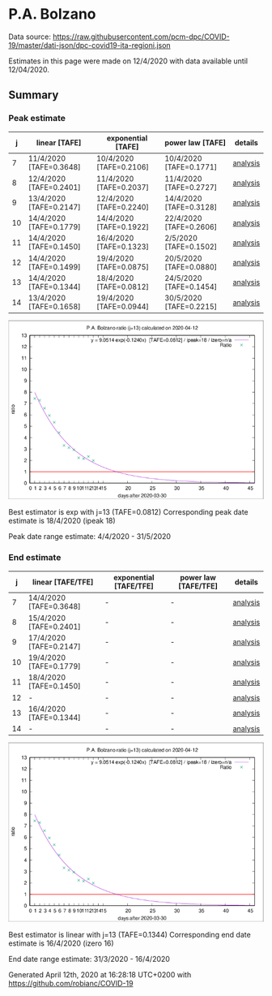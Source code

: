 # P.A. Bolzano


Data source: https://raw.githubusercontent.com/pcm-dpc/COVID-19/master/dati-json/dpc-covid19-ita-regioni.json

Estimates in this page were made on 12/4/2020 with data available until 12/04/2020.


## Summary 

### Peak estimate 
|j|linear [TAFE]|exponential [TAFE]|power law [TAFE]|details|
|---|----|-----------|---------|-------|
|7|11/4/2020 [TAFE=0.3648]|10/4/2020 [TAFE=0.2106]|10/4/2020 [TAFE=0.1771]|[analysis](COVID-19_p.a._bolzano_j7_2020-04-12.md)|
|8|12/4/2020 [TAFE=0.2401]|11/4/2020 [TAFE=0.2037]|11/4/2020 [TAFE=0.2727]|[analysis](COVID-19_p.a._bolzano_j8_2020-04-12.md)|
|9|13/4/2020 [TAFE=0.2147]|12/4/2020 [TAFE=0.2240]|14/4/2020 [TAFE=0.3128]|[analysis](COVID-19_p.a._bolzano_j9_2020-04-12.md)|
|10|14/4/2020 [TAFE=0.1779]|14/4/2020 [TAFE=0.1922]|22/4/2020 [TAFE=0.2606]|[analysis](COVID-19_p.a._bolzano_j10_2020-04-12.md)|
|11|14/4/2020 [TAFE=0.1450]|16/4/2020 [TAFE=0.1323]|2/5/2020 [TAFE=0.1502]|[analysis](COVID-19_p.a._bolzano_j11_2020-04-12.md)|
|12|14/4/2020 [TAFE=0.1499]|19/4/2020 [TAFE=0.0875]|20/5/2020 [TAFE=0.0880]|[analysis](COVID-19_p.a._bolzano_j12_2020-04-12.md)|
|13|14/4/2020 [TAFE=0.1344]|18/4/2020 [TAFE=0.0812]|24/5/2020 [TAFE=0.1454]|[analysis](COVID-19_p.a._bolzano_j13_2020-04-12.md)|
|14|13/4/2020 [TAFE=0.1658]|19/4/2020 [TAFE=0.0944]|30/5/2020 [TAFE=0.2215]|[analysis](COVID-19_p.a._bolzano_j14_2020-04-12.md)|

![best peak estimate](COVID-19_p.a._bolzano_j13_2020-04-12.png)

Best estimator is exp with j=13 (TAFE=0.0812)
Corresponding peak date estimate is 18/4/2020 (ipeak 18)


Peak date range estimate: 4/4/2020 - 31/5/2020

### End estimate 
|j|linear [TAFE/TFE]|exponential [TAFE/TFE]|power law [TAFE/TFE]|details|
|---|----|-----------|---------|-------|
|7|14/4/2020 [TAFE=0.3648]|-|-|[analysis](COVID-19_p.a._bolzano_j7_2020-04-12.md)|
|8|15/4/2020 [TAFE=0.2401]|-|-|[analysis](COVID-19_p.a._bolzano_j8_2020-04-12.md)|
|9|17/4/2020 [TAFE=0.2147]|-|-|[analysis](COVID-19_p.a._bolzano_j9_2020-04-12.md)|
|10|19/4/2020 [TAFE=0.1779]|-|-|[analysis](COVID-19_p.a._bolzano_j10_2020-04-12.md)|
|11|18/4/2020 [TAFE=0.1450]|-|-|[analysis](COVID-19_p.a._bolzano_j11_2020-04-12.md)|
|12|-|-|-|[analysis](COVID-19_p.a._bolzano_j12_2020-04-12.md)|
|13|16/4/2020 [TAFE=0.1344]|-|-|[analysis](COVID-19_p.a._bolzano_j13_2020-04-12.md)|
|14|-|-|-|[analysis](COVID-19_p.a._bolzano_j14_2020-04-12.md)|

![best zero estimate](COVID-19_p.a._bolzano_j13_2020-04-12.png)

Best estimator is linear with j=13 (TAFE=0.1344)
Corresponding end date estimate is 16/4/2020 (izero 16)


End date range estimate: 31/3/2020 - 16/4/2020

Generated April 12th, 2020 at 16:28:18 UTC+0200 with https://github.com/robianc/COVID-19
